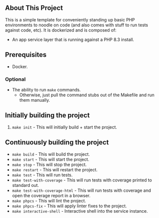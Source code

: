 ## About This Project

This is a simple template for conveniently standing up basic PHP environments to noodle on code (and also comes with stuff to run tests against code, etc). It is dockerized and is composed of:

- An app service layer that is running against a PHP 8.3 install.

## Prerequisites

- Docker.

### Optional

- The ability to run `make` commands.
  - Otherwise, just pull the command stubs out of the Makefile and run them manually.

## Initially building the project

1. `make init` - This will initially build + start the project.

## Continuously building the project

- `make build` - This will build the project.
- `make start` - This will start the project.
- `make stop` - This will stop the project.
- `make restart` - This will restart the project.
- `make test` - This will run tests.
- `make test-with-coverage` - This will run tests with coverage printed to standard out.
- `make test-with-coverage-html` - This will run tests with coverage and open the coverage report in a browser.
- `make phpcs` - This will lint the project.
- `make phpcs-fix` - This will apply linter fixes to the project.
- `make interactive-shell` - Interactive shell into the service instance.
